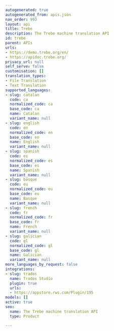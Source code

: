 ```yaml
---
autogenerated: true
autogenerated_from: apis.json
nav_order: 993
layout: api
title: Trebe
description: The Trebe machine translation API
id: trebe
parent: APIs
urls:
- https://demo.trebe.org/en/
- https://apidoc.trebe.org/
privacy_url: null
self_serve: false
customisation: []
translation_types:
- File Translation
- Text Translation
supported_languages:
- slug: catalan
  code: ca
  normalized_code: ca
  base_code: ca
  name: Catalan
  variant_name: null
- slug: english
  code: en
  normalized_code: en
  base_code: en
  name: English
  variant_name: null
- slug: spanish
  code: es
  normalized_code: es
  base_code: es
  name: Spanish
  variant_name: null
- slug: basque
  code: eu
  normalized_code: eu
  base_code: eu
  name: Basque
  variant_name: null
- slug: french
  code: fr
  normalized_code: fr
  base_code: fr
  name: French
  variant_name: null
- slug: galician
  code: gl
  normalized_code: gl
  base_code: gl
  name: Galician
  variant_name: null
more_languages_by_request: false
integrations:
- slug: trados
  name: Trados Studio
  plugin: true
  urls:
  - https://appstore.rws.com/Plugin/195
models: []
active: true
seo:
  name: The Trebe machine translation API
  type: Product

---
```


